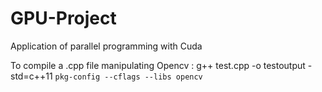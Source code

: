 # GPU-Project
Application of parallel programming with Cuda

To compile a .cpp file manipulating Opencv : 
g++ test.cpp -o testoutput -std=c++11 `pkg-config --cflags --libs opencv` 